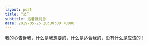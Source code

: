 ```yaml
---
layout: post
title: “怂”
subtitle: 活着就别怂
date: 2019-05-26 20:30:00 +0800
---
```


我的心告诉我，什么是我想要的，什么是适合我的，没有什么是应该的！